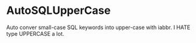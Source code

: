 AutoSQLUpperCase
================

Auto conver small-case SQL keywords into upper-case with iabbr. I HATE type UPPERCASE a lot.
